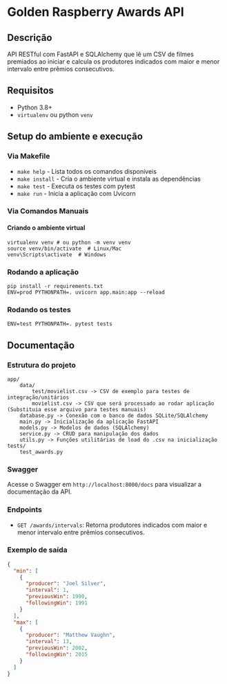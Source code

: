 # Golden Raspberry Awards API

## Descrição
API RESTful com FastAPI e SQLAlchemy que lê um CSV de filmes premiados ao iniciar e calcula os produtores indicados 
com maior e menor intervalo entre prêmios consecutivos.

## Requisitos
- Python 3.8+
- `virtualenv` ou python `venv`

## Setup do ambiente e execução

### Via Makefile
- `make help`       - Lista todos os comandos disponíveis
- `make install`    - Cria o ambiente virtual e instala as dependências
- `make test`       - Executa os testes com pytest
- `make run`        - Inicia a aplicação com Uvicorn

### Via Comandos Manuais

#### Criando o ambiente virtual

```
virtualenv venv # ou python -m venv venv
source venv/bin/activate  # Linux/Mac
venv\Scripts\activate  # Windows
```

### Rodando a aplicação

```
pip install -r requirements.txt
ENV=prod PYTHONPATH=. uvicorn app.main:app --reload
```

### Rodando os testes

```
ENV=test PYTHONPATH=. pytest tests
```

## Documentação

### Estrutura do projeto

```
app/
    data/
        test/movielist.csv -> CSV de exemplo para testes de integração/unitários
        movielist.csv -> CSV que será processado ao rodar aplicação (Substituia esse arquivo para testes manuais)
    database.py -> Conexão com o banco de dados SQLite/SQLAlchemy
    main.py -> Inicialização da aplicação FastAPI
    models.py -> Modelos de dados (SQLAlchemy)
    service.py -> CRUD para manipulação dos dados
    utils.py -> Funções utilitárias de load do .csv na inicialização
tests/
    test_awards.py
```

### Swagger

Acesse o Swagger em `http://localhost:8000/docs` para visualizar a documentação da API.


### Endpoints

- `GET /awards/intervals`: Retorna produtores indicados com maior e menor intervalo entre prêmios consecutivos.

### Exemplo de saída

```json
{
  "min": [
    {
      "producer": "Joel Silver",
      "interval": 1,
      "previousWin": 1990,
      "followingWin": 1991
    }
  ],
  "max": [
    {
      "producer": "Matthew Vaughn",
      "interval": 13,
      "previousWin": 2002,
      "followingWin": 2015
    }
  ]
}
```
